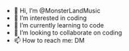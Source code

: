- 👋 Hi, I’m @MonsterLandMusic
- 👀 I’m interested in coding
- 🌱 I’m currently learning to code
- 💞️ I’m looking to collaborate on coding
- 📫 How to reach me: DM

<!---
MonsterLandMusic/MonsterLandMusic is a ✨ special ✨ repository because its `README.md` (this file) appears on your GitHub profile.
You can click the Preview link to take a look at your changes.
--->

